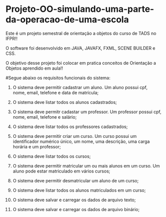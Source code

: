 # Projeto-OO-simulando-uma-parte-da-operacao-de-uma-escola

Este é um projeto semestral de orientação a objetos do curso de TADS no IFPR!!

O software foi desenvolvido em JAVA, JAVAFX, FXML, SCENE BUILDER e CSS.

O objetivo desse projeto foi colocar em pratica conceitos de Orientação a Objetos aprendido em aula!!



#Segue abaixo os requisitos funcionais do sistema:

1. O sistema deve permitir cadastrar um aluno. Um aluno possui cpf, nome, email, telefone e data de matrícula;

2. O sistema deve listar todos os alunos cadastrados;

3. O sistema deve permitr cadastar um professor. Um professor possui cpf, nome, email, telefone e salário;

4. O sistema deve listar todos os professores cadastrados;

5. O sistema deve permitir criar um curso. Um curso possui um identificador numérico único, um nome, uma descrição, uma carga horária e um professor;

6. O sistema deve listar todos os cursos;

7. O sistema deve permitir matricular um ou mais alunos em um curso. Um aluno pode estar matriculado em vários cursos;

8. O sistema deve permitir desmatricular um aluno de um curso;

9. O sistema deve listar todos os alunos matriculados em um curso;

10. O sistema deve salvar e carregar os dados de arquivo texto;

11. O sistema deve salvar e carregar os dados de arquivo binário;
